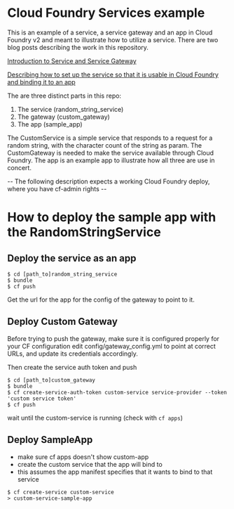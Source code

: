 # Cloud Foundry Services example

This is an example of a service, a service gateway and an app in Cloud Foundry v2 and meant to illustrate how to utilize a service.
There are two blog posts describing the work in this repository.

[Introduction to Service and Service Gateway](http://pivotallabs.com/creating-a-service-gateway-in-cloud-foundry/)

[Describing how to set up the service so that it is usable in Cloud Foundry and binding it to an app](http://pivotallabs.com)

The are three distinct parts in this repo:
1) The service (random_string_service)
2) The gateway (custom_gateway)
3) The app (sample_app)

The CustomService is a simple service that responds to a request for a random string, with the character count of the string as param.
The CustomGateway is needed to make the service available through Cloud Foundry.
The app is an example app to illustrate how all three are use in concert.

-- The following description expects a working Cloud Foundry deploy, where you have cf-admin rights --

# How to deploy the sample app with the RandomStringService
## Deploy the service as an app
```
$ cd [path_to]random_string_service
$ bundle
$ cf push
```

Get the url for the app for the config of the gateway to point to it.

## Deploy Custom Gateway

Before trying to push the gateway, make sure it is configured properly for your CF configuration
edit config/gateway_config.yml to point at correct URLs, and update its credentials accordingly.

Then create the service auth token and push

```
$ cd [path_to]custom_gateway
$ bundle
$ cf create-service-auth-token custom-service service-provider --token 'custom service token'
$ cf push
```

wait until the custom-service is running  (check with `cf apps`)

## Deploy SampleApp

- make sure cf apps doesn't show custom-app
- create the custom service that the app will bind to
- this assumes the app manifest specifies that it wants to bind to that service

```
$ cf create-service custom-service
> custom-service-sample-app
```

